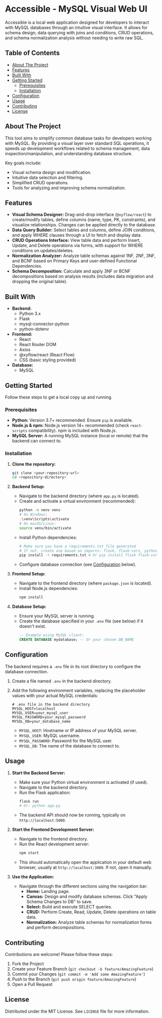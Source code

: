 # Accessible - MySQL Visual Web UI

Accessible is a local web application designed for developers to interact with MySQL databases through an intuitive visual interface. It allows for schema design, data querying with joins and conditions, CRUD operations, and schema normalization analysis without needing to write raw SQL.

## Table of Contents

* [About The Project](#about-the-project)
* [Features](#features)
* [Built With](#built-with)
* [Getting Started](#getting-started)
    * [Prerequisites](#prerequisites)
    * [Installation](#installation)
* [Configuration](#configuration)
* [Usage](#usage)
* [Contributing](#contributing)
* [License](#license)

## About The Project

This tool aims to simplify common database tasks for developers working with MySQL. By providing a visual layer over standard SQL operations, it speeds up development workflows related to schema management, data inspection/manipulation, and understanding database structure.

Key goals include:
* Visual schema design and modification.
* Intuitive data selection and filtering.
* Simplified CRUD operations.
* Tools for analyzing and improving schema normalization.

## Features

* **Visual Schema Designer:** Drag-and-drop interface (`@xyflow/react`) to create/modify tables, define columns (name, type, PK, constraints), and visualize relationships. Changes can be applied directly to the database.
* **Data Query Builder:** Select tables and columns, define JOIN conditions, and apply WHERE clauses through a UI to fetch and display data.
* **CRUD Operations Interface:** View table data and perform Insert, Update, and Delete operations via forms, with support for WHERE conditions on updates/deletes.
* **Normalization Analyzer:** Analyze table schemas against 1NF, 2NF, 3NF, and BCNF based on Primary Keys and user-defined Functional Dependencies.
* **Schema Decomposition:** Calculate and apply 3NF or BCNF decompositions based on analysis results (includes data migration and dropping the original table).

## Built With

* **Backend:**
    * Python 3.x
    * Flask
    * mysql-connector-python
    * python-dotenv
* **Frontend:**
    * React
    * React Router DOM
    * Axios
    * @xyflow/react (React Flow)
    * CSS (basic styling provided)
* **Database:**
    * MySQL

## Getting Started

Follow these steps to get a local copy up and running.

### Prerequisites

* **Python:** Version 3.7+ recommended. Ensure `pip` is available.
* **Node.js & npm:** Node.js version 14+ recommended (check `react-scripts` compatibility). npm is included with Node.js.
* **MySQL Server:** A running MySQL instance (local or remote) that the backend can connect to.

### Installation

1.  **Clone the repository:**
    ```bash
    git clone <your-repository-url>
    cd <repository-directory>
    ```

2.  **Backend Setup:**
    * Navigate to the backend directory (where `app.py` is located).
    * Create and activate a virtual environment (recommended):
        ```bash
        python -m venv venv
        # On Windows:
        .\venv\Scripts\activate
        # On macOS/Linux:
        source venv/bin/activate
        ```
    * Install Python dependencies:
        ```bash
        # Make sure you have a requirements.txt file generated
        # If not, create one based on imports: flask, flask-cors, python-dotenv, mysql-connector-python
        pip install -r requirements.txt # Or pip install flask flask-cors python-dotenv mysql-connector-python
        ```
    * Configure database connection (see [Configuration](#configuration) below).

3.  **Frontend Setup:**
    * Navigate to the frontend directory (where `package.json` is located).
    * Install Node.js dependencies:
        ```bash
        npm install
        ```

4.  **Database Setup:**
    * Ensure your MySQL server is running.
    * Create the database specified in your `.env` file (see below) if it doesn't exist.
        ```sql
        -- Example using MySQL client:
        CREATE DATABASE mydatabase; -- Or your chosen DB_NAME
        ```

## Configuration

The backend requires a `.env` file in its root directory to configure the database connection.

1.  Create a file named `.env` in the backend directory.
2.  Add the following environment variables, replacing the placeholder values with your actual MySQL credentials:

    ```dotenv
    # .env file in the backend directory
    MYSQL_HOST=localhost
    MYSQL_USER=your_mysql_user
    MYSQL_PASSWORD=your_mysql_password
    MYSQL_DB=your_database_name
    ```

    * `MYSQL_HOST`: Hostname or IP address of your MySQL server.
    * `MYSQL_USER`: MySQL username.
    * `MYSQL_PASSWORD`: Password for the MySQL user.
    * `MYSQL_DB`: The name of the database to connect to.

## Usage

1.  **Start the Backend Server:**
    * Make sure your Python virtual environment is activated (if used).
    * Navigate to the backend directory.
    * Run the Flask application:
        ```bash
        flask run
        # Or: python app.py
        ```
    * The backend API should now be running, typically on `http://localhost:5000`.

2.  **Start the Frontend Development Server:**
    * Navigate to the frontend directory.
    * Run the React development server:
        ```bash
        npm start
        ```
    * This should automatically open the application in your default web browser, usually at `http://localhost:3000`. If not, open it manually.

3.  **Use the Application:**
    * Navigate through the different sections using the navigation bar:
        * **Home:** Landing page.
        * **Canvas:** Design and modify database schemas. Click "Apply Schema Changes to DB" to save.
        * **Select:** Build and execute SELECT queries.
        * **CRUD:** Perform Create, Read, Update, Delete operations on table data.
        * **Normalization:** Analyze table schemas for normalization forms and perform decompositions.

## Contributing

Contributions are welcome! Please follow these steps:

1.  Fork the Project
2.  Create your Feature Branch (`git checkout -b feature/AmazingFeature`)
3.  Commit your Changes (`git commit -m 'Add some AmazingFeature'`)
4.  Push to the Branch (`git push origin feature/AmazingFeature`)
5.  Open a Pull Request

## License

Distributed under the MIT License. See `LICENSE` file for more information.

